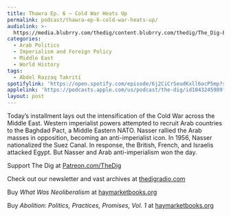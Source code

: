 ```yaml
---
title: Thawra Ep. 6 – Cold War Heats Up
permalink: podcast/thawra-ep-6-cold-war-heats-up/
audiolink: >-
  https://media.blubrry.com/thedig/content.blubrry.com/thedig/The_Dig-EP_440-Takriti.mp3
categories:
  - Arab Politics
  - Imperialism and Foreign Policy
  - Middle East
  - World History
tags:
  - Abdel Razzaq Takriti
spotifylink: 'https://open.spotify.com/episode/6j2CiCrSeudKxll6ocP5mp?si=53515850dc66403b'
applelink: 'https://podcasts.apple.com/us/podcast/the-dig/id1043245989?i=1000651191484'
layout: post
---
```


Today’s installment lays out the intensification of the Cold War across the Middle East. Western imperialist powers attempted to recruit Arab countries to the Baghdad Pact, a Middle Eastern NATO. Nasser rallied the Arab masses in opposition, becoming an anti-imperialist icon. In 1956, Nasser nationalized the Suez Canal. In response, the British, French, and Israelis attacked Egypt. But Nasser and Arab anti-imperialism won the day.

Support The Dig at [Patreon.com/TheDig](http://patreon.com/TheDig)

Check out our newsletter and vast archives at [thedigradio.com](http://thedigradio.com)

Buy *What Was Neoliberalism* at [haymarketbooks.org](http://haymarketbooks.org)

Buy *Abolition: Politics, Practices, Promises, Vol. 1* at [haymarketbooks.org](http://haymarketbooks.org)
